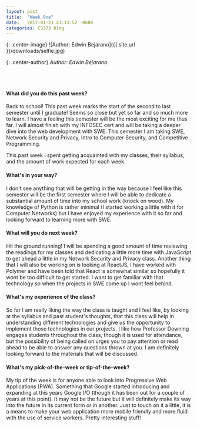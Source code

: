```yaml
---
layout: post
title:  "Week One"
date:   2017-01-21 23:13:52 -0600
categories: CS373 blog
---
```

{: .center-image}
![Author: Edwin Bejarano]({{ site.url }}/downloads/selfie.jpg)

{: .center-author}
<i> Author: Edwin Bejarano</i>

<br /><br />
<h4><b>What did you do this past week?</b></h4>
Back to school! This past week marks the start of the second to last semester until I graduate! Seems so close but yet so far and so much more to learn. I have a feeling this semester will be the most exciting for me thus far. I will almost finish with my INFOSEC cert and will be taking a deeper dive into the web development with SWE. This semester I am taking SWE, Network Security and Privacy, Intro to Computer Security, and Competitive Programming. 

This past week I spent getting acquainted with my classes, their syllabus, and the amount of work expected for each week. 

<h4><b>What's in your way?</b></h4>
I don't see anything that will be getting in the way because I feel like this semester will be the first semester where I will be able to dedicate a substantial amount of time into my school work (knock on wood). My knowledge of Python is rather minimal (I started working a little with it for Computer Networks) but I have enjoyed my experience with it so far and looking forward to learning more with SWE.

<h4><b>What will you do next week?</b></h4>
Hit the ground running! I will be spending a good amount of time reviewing the readings for my classes and dedicating a little more time with JavaScript to get ahead a little in my Network Security and Privacy class. Another thing that I will also be working on is looking at ReactJS, I have worked with Polymer and have been told that React is somewhat similar so hopefully it wont be too difficult to get started. I want to get familiar with that technology so when the projects in SWE come up I wont feel behind.

<h4><b>What's my experience of the class?</b></h4>
So far I am really liking the way the class is taught and I feel like, by looking at the syllabus and past student's thoughts, that this class will help in understanding different technologies and give us the opportunity to implement those technologies in our projects. I like how Professor Downing engages students throughout the class, though it is used for attendance, but the possibility of being called on urges you to pay attention or read ahead to be able to answer any questions thrown at you. I am definitely looking forward to the materials that will be discussed.


<h4><b>What's my pick-of-the-week or tip-of-the-week?</b></h4>
My tip of the week is for anyone able to look into Progressive Web Applications (PWA). Something that Google started introducing and expanding at this years Google I/O (though it has been out for a couple of years at this point). It may not be the future but it will definitely make its way into the future in its current form or in another. Just to touch on it a little, it is a means to make your web application more mobile friendly and more fluid with the use of service workers. Pretty interesting stuff!

